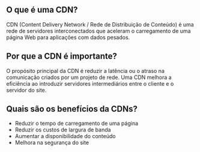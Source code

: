 
## O que é uma CDN?

CDN (Content Delivery Network / Rede de Distribuição de Conteúdo) é uma rede de servidores interconectados que aceleram o carregamento de uma página Web para aplicações com dados pesados. 
 
## Por que a CDN é importante?

O propósito principal da CDN é reduzir a latência ou o atraso na comunicação criados por um projeto de rede. Uma CDN melhora a eficiência ao introduzir servidores intermediários entre o cliente e o servidor do site.

## Quais são os benefícios da CDNs?

- Reduzir o tempo de carregamento de uma página
- Reduzir os custos de largura de banda
- Aumentar a disponibilidade do conteúdo 
- Melhora na segurança do site

